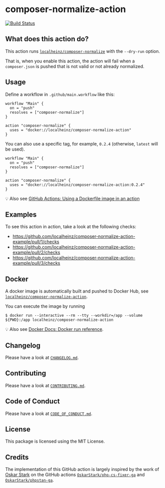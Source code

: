 # composer-normalize-action

[![Build Status](https://travis-ci.com/localheinz/composer-normalize-action.svg?branch=master)](https://travis-ci.com/localheinz/composer-normalize-action)

## What does this action do?

This action runs [`localheinz/composer-normalize`](https://github.com/localheinz/composer-normalize) with the `--dry-run` option.

That is, when you enable this action, the action will fail when a `composer.json` is pushed that is not valid or not already normalized.

## Usage

Define a workflow in `.github/main.workflow` like this:

```
workflow "Main" {
  on = "push"
  resolves = ["composer-normalize"]
}

action "composer-normalize" {
  uses = "docker://localheinz/composer-normalize-action"
}
```

You can also use a specific tag, for example, `0.2.4` (otherwise, `latest` will be used).

```
workflow "Main" {
  on = "push"
  resolves = ["composer-normalize"]
}

action "composer-normalize" {
  uses = "docker://localheinz/composer-normalize-action:0.2.4"
}
```

:bulb: Also see [GitHub Actions: Using a Dockerfile image in an action](https://developer.github.com/actions/managing-workflows/workflow-configuration-options/#using-a-dockerfile-image-in-an-action)

## Examples

To see this action in action, take a look at the following checks:

* https://github.com/localheinz/composer-normalize-action-example/pull/1/checks
* https://github.com/localheinz/composer-normalize-action-example/pull/2/checks
* https://github.com/localheinz/composer-normalize-action-example/pull/3/checks

## Docker

A docker image is automatically built and pushed to Docker Hub, see [`localheinz/composer-normalize-action`](https://cloud.docker.com/repository/docker/localheinz/composer-normalize-action).

You can execute the image by running

```
$ docker run --interactive --rm --tty --workdir=/app --volume ${PWD}:/app localheinz/composer-normalize-action
```

:bulb: Also see [Docker Docs: Docker run reference](https://docs.docker.com/engine/reference/run/).

## Changelog

Please have a look at [`CHANGELOG.md`](CHANGELOG.md).

## Contributing

Please have a look at [`CONTRIBUTING.md`](.github/CONTRIBUTING.md).

## Code of Conduct

Please have a look at [`CODE_OF_CONDUCT.md`](.github/CODE_OF_CONDUCT.md).

## License

This package is licensed using the MIT License.

## Credits

The implementation of this GitHub action is largely inspired by the work of [Oskar Stark](https://github.com/OskarStark) on the GitHub actions [`OskarStark/php-cs-fixer-ga`](https://github.com/OskarStark/php-cs-fixer-ga) and [`OskarStark/phpstan-ga`](https://github.com/OskarStark/phpstan-ga).
